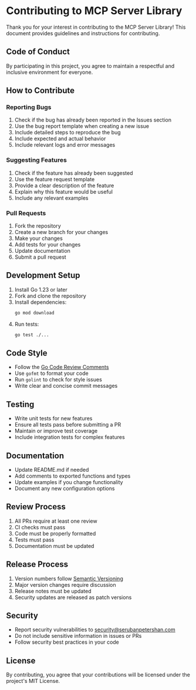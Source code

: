 # Contributing to MCP Server Library

Thank you for your interest in contributing to the MCP Server Library! This document provides guidelines and instructions for contributing.

## Code of Conduct

By participating in this project, you agree to maintain a respectful and inclusive environment for everyone.

## How to Contribute

### Reporting Bugs

1. Check if the bug has already been reported in the Issues section
2. Use the bug report template when creating a new issue
3. Include detailed steps to reproduce the bug
4. Include expected and actual behavior
5. Include relevant logs and error messages

### Suggesting Features

1. Check if the feature has already been suggested
2. Use the feature request template
3. Provide a clear description of the feature
4. Explain why this feature would be useful
5. Include any relevant examples

### Pull Requests

1. Fork the repository
2. Create a new branch for your changes
3. Make your changes
4. Add tests for your changes
5. Update documentation
6. Submit a pull request

## Development Setup

1. Install Go 1.23 or later
2. Fork and clone the repository
3. Install dependencies:
   ```bash
   go mod download
   ```
4. Run tests:
   ```bash
   go test ./...
   ```

## Code Style

- Follow the [Go Code Review Comments](https://github.com/golang/go/wiki/CodeReviewComments)
- Use `gofmt` to format your code
- Run `golint` to check for style issues
- Write clear and concise commit messages

## Testing

- Write unit tests for new features
- Ensure all tests pass before submitting a PR
- Maintain or improve test coverage
- Include integration tests for complex features

## Documentation

- Update README.md if needed
- Add comments to exported functions and types
- Update examples if you change functionality
- Document any new configuration options

## Review Process

1. All PRs require at least one review
2. CI checks must pass
3. Code must be properly formatted
4. Tests must pass
5. Documentation must be updated

## Release Process

1. Version numbers follow [Semantic Versioning](https://semver.org/)
2. Major version changes require discussion
3. Release notes must be updated
4. Security updates are released as patch versions

## Security

- Report security vulnerabilities to security@serubanpetershan.com
- Do not include sensitive information in issues or PRs
- Follow security best practices in your code

## License

By contributing, you agree that your contributions will be licensed under the project's MIT License. 